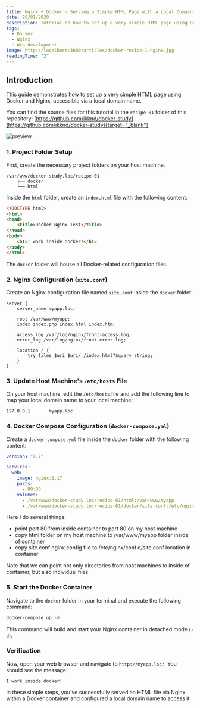 ```yaml
---
title: Nginx + Docker - Serving a Simple HTML Page with a Local Domain Name
date: 20/01/2020
description: Tutorial on how to set up a very simple HTML page using Docker and Nginx, accessible via a local domain name.
tags:
  - Docker
  - Nginx
  - Web development
image: http://localhost:3000/articles/docker-recipe-1-nginx.jpg
readingTime: "2"
---
```


## Introduction

This guide demonstrates how to set up a very simple HTML page using Docker and Nginx, accessible via a local domain name.

You can find the source files for this tutorial in the `recipe-01` folder of this repository: [https://github.com/ikknd/docker-study](https://github.com/ikknd/docker-study){target="_blank"}

![preview](/articles/docker-recipe-1-nginx.jpg)

### 1. Project Folder Setup

First, create the necessary project folders on your host machine.

```
/var/www/docker-study.loc/recipe-01
    ├── docker
    └── html
```

Inside the `html` folder, create an `index.html` file with the following content:

```html
<!DOCTYPE html>
<html>
<head>
    <title>Docker Nginx Test</title>
</head>
<body>
    <h1>I work inside docker!</h1>
</body>
</html>
```

The `docker` folder will house all Docker-related configuration files.

### 2. Nginx Configuration (`site.conf`)

Create an Nginx configuration file named `site.conf` inside the `docker` folder.

```nginx
server {
    server_name myapp.loc;

    root /var/www/myapp;
    index index.php index.html index.htm;

    access_log /var/log/nginx/front-access.log;
    error_log /var/log/nginx/front-error.log;

    location / {
        try_files $uri $uri/ /index.html?$query_string;
    }
}
```

### 3. Update Host Machine's `/etc/hosts` File

On your host machine, edit the `/etc/hosts` file and add the following line to map your local domain name to your local machine:

```
127.0.0.1       myapp.loc
```

### 4. Docker Compose Configuration (`docker-compose.yml`)

Create a `docker-compose.yml` file inside the `docker` folder with the following content:

```yaml
version: "3.7"

services:
  web:
    image: nginx:1.17
    ports:
      - 80:80
    volumes:
      - /var/www/docker-study.loc/recipe-01/html:/var/www/myapp
      - /var/www/docker-study.loc/recipe-01/docker/site.conf:/etc/nginx/conf.d/site.conf
```

Here I do several things:

- point port 80 from inside container to port 80 on my host machine
- copy html folder on my host machine to /var/www/myapp folder inside of container
- copy site.conf nginx config file to /etc/nginx/conf.d/site.conf location in container

Note that we can point not only directories from host machines to inside of container, but also individual files.

### 5. Start the Docker Container

Navigate to the `docker` folder in your terminal and execute the following command:

```bash
docker-compose up -d
```

This command will build and start your Nginx container in detached mode (`-d`).

### Verification

Now, open your web browser and navigate to `http://myapp.loc/`. You should see the message:

```
I work inside docker!
```

In these simple steps, you've successfully served an HTML file via Nginx within a Docker container and configured a local domain name to access it.
